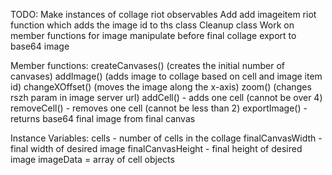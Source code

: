 TODO:
Make instances of collage riot observables
Add add imageitem riot function which adds the image id to ths class
Cleanup class
Work on member functions for image manipulate before final collage export to base64 image

Member functions:
  createCanvases() (creates the initial number of canvases)
  addImage() (adds image to collage based on cell and image item id)
  changeXOffset() (moves the image along the x-axis)
  zoom() (changes rszh param in image server url)
  addCell() - adds one cell (cannot be over 4)
  removeCell() - removes one cell (cannot be less than 2)
  exportImage() - returns base64 final image from final canvas

Instance Variables:
  cells - number of cells in the collage
  finalCanvasWidth - final width of desired image
  finalCanvasHeight - final height of desired image
  imageData = array of cell objects

